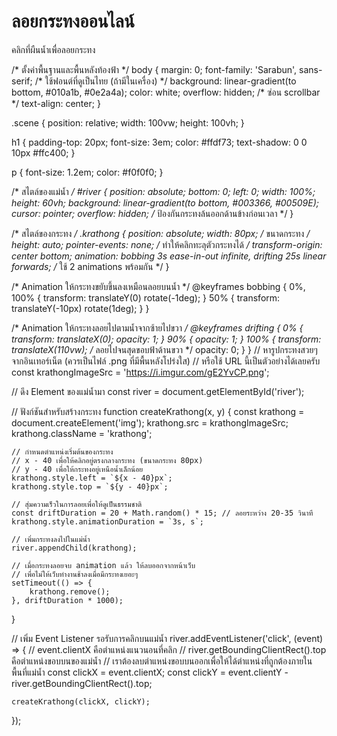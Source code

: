 <!DOCTYPE html>
<html lang="th">
<head>
    <meta charset="UTF-8">
    <meta name="viewport" content="width=device-width, initial-scale=1.0">
    <title>ลอยกระทงออนไลน์</title>
    <link rel="stylesheet" href="style.css">
</head>
<body>
    <div class="scene">
        <h1>ลอยกระทงออนไลน์</h1>
        <p>คลิกที่ผืนน้ำเพื่อลอยกระทง</p>
        <div id="river"></div>
    </div>
    <script src="script.js"></script>
</body>
</html>/* ตั้งค่าพื้นฐานและพื้นหลังท้องฟ้า */
body {
    margin: 0;
    font-family: 'Sarabun', sans-serif; /* ใช้ฟอนต์ที่ดูเป็นไทย (ถ้ามีในเครื่อง) */
    background: linear-gradient(to bottom, #010a1b, #0e2a4a);
    color: white;
    overflow: hidden; /* ซ่อน scrollbar */
    text-align: center;
}

.scene {
    position: relative;
    width: 100vw;
    height: 100vh;
}

h1 {
    padding-top: 20px;
    font-size: 3em;
    color: #ffdf73;
    text-shadow: 0 0 10px #ffc400;
}

p {
    font-size: 1.2em;
    color: #f0f0f0;
}

/* สไตล์ของแม่น้ำ */
#river {
    position: absolute;
    bottom: 0;
    left: 0;
    width: 100%;
    height: 60vh;
    background: linear-gradient(to bottom, #003366, #00509E);
    cursor: pointer;
    overflow: hidden; /* ป้องกันกระทงล้นออกด้านข้างก่อนเวลา */
}

/* สไตล์ของกระทง */
.krathong {
    position: absolute;
    width: 80px; /* ขนาดกระทง */
    height: auto;
    pointer-events: none; /* ทำให้คลิกทะลุตัวกระทงได้ */
    transform-origin: center bottom;
    animation: bobbing 3s ease-in-out infinite,
               drifting 25s linear forwards; /* ใช้ 2 animations พร้อมกัน */
}

/* Animation ให้กระทงขยับขึ้นลงเหมือนลอยบนน้ำ */
@keyframes bobbing {
    0%, 100% {
        transform: translateY(0) rotate(-1deg);
    }
    50% {
        transform: translateY(-10px) rotate(1deg);
    }
}

/* Animation ให้กระทงลอยไปตามน้ำจากซ้ายไปขวา */
@keyframes drifting {
    0% {
        transform: translateX(0);
        opacity: 1;
    }
    90% {
        opacity: 1;
    }
    100% {
        transform: translateX(110vw); /* ลอยไปจนสุดขอบฟ้าด้านขวา */
        opacity: 0;
    }
}
// หารูปกระทงสวยๆ จากอินเทอร์เน็ต (ควรเป็นไฟล์ .png ที่มีพื้นหลังโปร่งใส)
// หรือใช้ URL นี้เป็นตัวอย่างได้เลยครับ
const krathongImageSrc = 'https://i.imgur.com/gE2YvCP.png';

// ดึง Element ของแม่น้ำมา
const river = document.getElementById('river');

// ฟังก์ชันสำหรับสร้างกระทง
function createKrathong(x, y) {
    const krathong = document.createElement('img');
    krathong.src = krathongImageSrc;
    krathong.className = 'krathong';

    // กำหนดตำแหน่งเริ่มต้นของกระทง
    // x - 40 เพื่อให้คลิกอยู่ตรงกลางกระทง (ขนาดกระทง 80px)
    // y - 40 เพื่อให้กระทงอยู่เหนือน้ำเล็กน้อย
    krathong.style.left = `${x - 40}px`;
    krathong.style.top = `${y - 40}px`;

    // สุ่มความเร็วในการลอยเพื่อให้ดูเป็นธรรมชาติ
    const driftDuration = 20 + Math.random() * 15; // ลอยระหว่าง 20-35 วินาที
    krathong.style.animationDuration = `3s, s`;

    // เพิ่มกระทงลงไปในแม่น้ำ
    river.appendChild(krathong);

    // เมื่อกระทงลอยจบ animation แล้ว ให้ลบออกจากหน้าเว็บ
    // เพื่อไม่ให้เว็บทำงานช้าลงเมื่อมีกระทงเยอะๆ
    setTimeout(() => {
        krathong.remove();
    }, driftDuration * 1000);
}

// เพิ่ม Event Listener รอรับการคลิกบนแม่น้ำ
river.addEventListener('click', (event) => {
    // event.clientX คือตำแหน่งแนวนอนที่คลิก
    // river.getBoundingClientRect().top คือตำแหน่งขอบบนของแม่น้ำ
    // เราต้องลบตำแหน่งขอบบนออกเพื่อให้ได้ตำแหน่งที่ถูกต้องภายในพื้นที่แม่น้ำ
    const clickX = event.clientX;
    const clickY = event.clientY - river.getBoundingClientRect().top;

    createKrathong(clickX, clickY);
});

